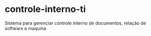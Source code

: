 # controle-interno-ti
Sistema para gerenciar controle interno de documentos, relação de software e maquina
